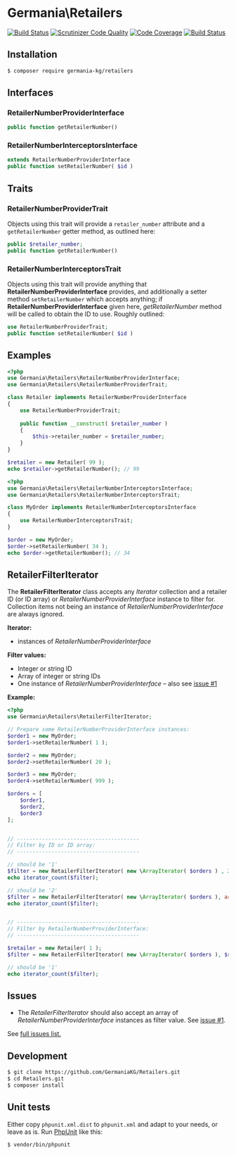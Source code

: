 # Germania\Retailers

[![Build Status](https://travis-ci.org/GermaniaKG/Retailers.svg?branch=master)](https://travis-ci.org/GermaniaKG/Retailers)
[![Scrutinizer Code Quality](https://scrutinizer-ci.com/g/GermaniaKG/Retailers/badges/quality-score.png?b=master)](https://scrutinizer-ci.com/g/GermaniaKG/Retailers/?branch=master)
[![Code Coverage](https://scrutinizer-ci.com/g/GermaniaKG/Retailers/badges/coverage.png?b=master)](https://scrutinizer-ci.com/g/GermaniaKG/Retailers/?branch=master)
[![Build Status](https://scrutinizer-ci.com/g/GermaniaKG/Retailers/badges/build.png?b=master)](https://scrutinizer-ci.com/g/GermaniaKG/Retailers/build-status/master)


## Installation

```bash
$ composer require germania-kg/retailers
```


## Interfaces


### RetailerNumberProviderInterface

```php
public function getRetailerNumber()
```

### RetailerNumberInterceptorsInterface


```php
extends RetailerNumberProviderInterface
public function setRetailerNumber( $id )
```


## Traits


### RetailerNumberProviderTrait

Objects using this trait will provide a `retailer_number` attribute and a `getRetailerNumber` getter method, as outlined here:

```php
public $retailer_number;
public function getRetailerNumber()
```



### RetailerNumberInterceptorsTrait

Objects using this trait will provide anything that **RetailerNumberProviderInterface** provides, and additionally a setter method `setRetailerNumber` which accepts anything; if **RetailerNumberProviderInterface** given here, *getRetailerNumber* method will be called to obtain the ID to use. Roughly outlined:

```php
use RetailerNumberProviderTrait;
public function setRetailerNumber( $id )
```





## Examples

```php
<?php
use Germania\Retailers\RetailerNumberProviderInterface;
use Germania\Retailers\RetailerNumberProviderTrait;

class Retailer implements RetailerNumberProviderInterface
{
	use RetailerNumberProviderTrait;
	
	public function __construct( $retailer_number )
	{
		$this->retailer_number = $retailer_number;
	}
}

$retailer = new Retailer( 99 );
echo $retailer->getRetailerNumber(); // 99
```

```php
<?php
use Germania\Retailers\RetailerNumberInterceptorsInterface;
use Germania\Retailers\RetailerNumberInterceptorsTrait;

class MyOrder implements RetailerNumberInterceptorsInterface
{
	use RetailerNumberInterceptorsTrait;
}

$order = new MyOrder;
$order->setRetailerNumber( 34 );
echo $order->getRetailerNumber(); // 34
```



## RetailerFilterIterator


The **RetailerFilterIterator** class accepts any *Iterator* collection and a retailer ID (or ID array) or *RetailerNumberProviderInterface* instance to filter for. Collection items not being an instance of *RetailerNumberProviderInterface* are always ignored. 

**Iterator:**

- instances of *RetailerNumberProviderInterface*


**Filter values:**

- Integer or string ID
- Array of integer or string IDs
- One instance of *RetailerNumberProviderInterface* – also see [issue #1][i1]


**Example:**

```php
<?php
use Germania\Retailers\RetailerFilterIterator;

// Prepare some RetailerNumberProviderInterface instances:
$order1 = new MyOrder; 
$order1->setRetailerNumber( 1 );

$order2 = new MyOrder; 
$order2->setRetailerNumber( 20 );

$order3 = new MyOrder; 
$order4->setRetailerNumber( 999 );

$orders = [
	$order1,
	$order2,	
	$order3
];


// ---------------------------------------
// Filter by ID or ID array:
// ---------------------------------------

// should be '1'
$filter = new RetailerFilterIterator( new \ArrayIterator( $orders ) , 20);
echo iterator_count($filter);

// should be '2'
$filter = new RetailerFilterIterator( new \ArrayIterator( $orders ), array(20, 999));
echo iterator_count($filter);


// ---------------------------------------
// Filter by RetailerNumberProviderInterface:
// ---------------------------------------

$retailer = new Retailer( 1 );
$filter = new RetailerFilterIterator( new \ArrayIterator( $orders ), $retailer);

// should be '1'
echo iterator_count($filter);
```


## Issues

- The *RetailerFilterIterator* should also accept an array of *RetailerNumberProviderInterface* instances as filter value. See [issue #1][i1].


See [full issues list.][i0]

[i0]: https://github.com/GermaniaKG/Retailers/issues 
[i1]: https://github.com/GermaniaKG/Retailers/issues/1 


## Development

```bash
$ git clone https://github.com/GermaniaKG/Retailers.git
$ cd Retailers.git
$ composer install
```

## Unit tests

Either copy `phpunit.xml.dist` to `phpunit.xml` and adapt to your needs, or leave as is. 
Run [PhpUnit](https://phpunit.de/) like this:

```bash
$ vendor/bin/phpunit
```


